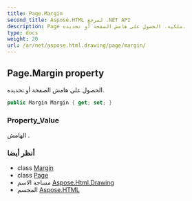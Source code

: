 ```yaml
---
title: Page.Margin
second_title: Aspose.HTML لمرجع .NET API
description: Page ملكية. الحصول على هامش الصفحة أو تحديده.
type: docs
weight: 20
url: /ar/net/aspose.html.drawing/page/margin/
---
```

## Page.Margin property

الحصول على هامش الصفحة أو تحديده.

```csharp
public Margin Margin { get; set; }
```

### Property_Value

الهامش .

### أنظر أيضا

* class [Margin](../../margin/)
* class [Page](../)
* مساحة الاسم [Aspose.Html.Drawing](../../page/)
* المجسم [Aspose.HTML](../../../)


